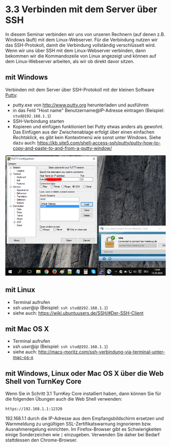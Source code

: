 # 3.3 Verbinden mit dem Server über SSH

In diesem Seminar verbinden wir uns von unseren Rechnern (auf denen z.B. Windows läuft) mit dem Linux-Webserver. Für die Verbindung nutzen wir das SSH-Protokoll, damit die Verbindung vollständig verschlüsselt wird. Wenn wir uns über SSH mit dem Linux-Webserver verbinden, dann bekommen wir die Kommandozeile von Linux angezeigt und können auf dem Linux-Webserver arbeiten, als wir ob direkt davor sitzen.

## mit Windows
Verbinden mit dem Server über SSH-Protokoll mit der kleinen Software [Putty](http://www.putty.org):

* putty.exe von http://www.putty.org herunterladen und ausführen
* in das Feld "Host name" Benutzername@IP-Adresse eintragen (Beispiel: ```stud@192.168.1.1```)
* SSH-Verbindung starten
* Kopieren und einfügen funktioniert bei Putty etwas anders als gewohnt. Das Einfügen aus der Zwischenablage erfolgt über einen einfachen *Rechtsklick*, es gibt kein Kontextmenü wie sonst unter Windows. Siehe dazu auch: https://kb.site5.com/shell-access-ssh/putty/putty-how-to-copy-and-paste-to-and-from-a-putty-window/

![](images/putty.png)

## mit Linux
* Terminal aufrufen
* ssh *user*@*ip* (Beispiel: ```ssh stud@192.168.1.1```)
* siehe auch: https://wiki.ubuntuusers.de/SSH/#Der-SSH-Client

## mit Mac OS X
* Terminal aufrufen
* ssh *user*@*ip* (Beispiel: ```ssh stud@192.168.1.1```)
* siehe auch: http://macs-moritz.com/ssh-verbindung-via-terminal-unter-mac-os-x

## mit Windows, Linux oder Mac OS X über die Web Shell von TurnKey Core
Wenn Sie in Schritt 3.1 TurnKey Core installiert haben, dann können Sie für die folgenden Übungen auch die Web Shell verwenden:

    https://192.168.1.1:12320

192.168.1.1 durch die IP-Adresse aus dem Empfangsbildschirm ersetzen und Warnmeldung zu ungültigen SSL-Zertifikatswarnung ingnorieren bzw. Ausnahmeregelung einrichten. Im Firefox-Browser gibt es Schwierigkeiten einige Sonderzeichen wie ```|``` einzugeben. Verwenden Sie daher bei Bedarf stattdessen den Chrome-Browser.